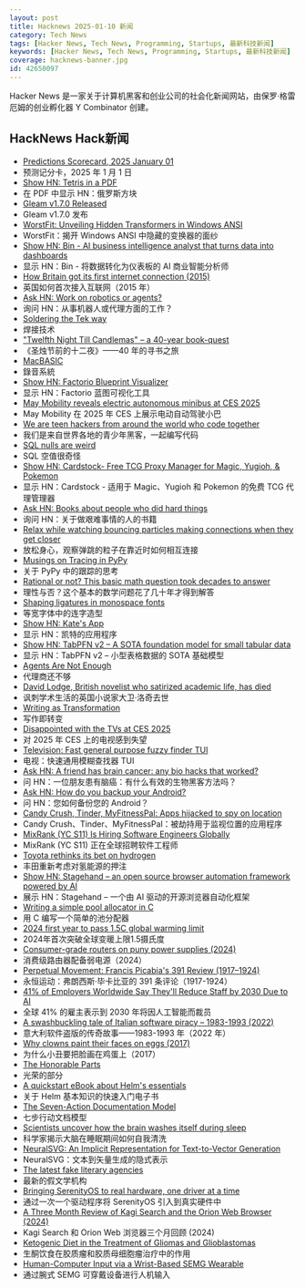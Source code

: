 ```yaml
---
layout: post
title: Hacknews 2025-01-10 新闻
category: Tech News
tags: [Hacker News, Tech News, Programming, Startups, 最新科技新闻]
keywords: [Hacker News, Tech News, Programming, Startups, 最新科技新闻]
coverage: hacknews-banner.jpg
id: 42650097
---
```


Hacker News 是一家关于计算机黑客和创业公司的社会化新闻网站，由保罗·格雷厄姆的创业孵化器 Y Combinator 创建。

## HackNews Hack新闻

- [Predictions Scorecard, 2025 January 01](https://rodneybrooks.com/predictions-scorecard-2025-january-01/)
- 预测记分卡，2025 年 1 月 1 日
- [Show HN: Tetris in a PDF](https://th0mas.nl/downloads/pdftris.pdf)
- 在 PDF 中显示 HN：俄罗斯方块
- [Gleam v1.7.0 Released](https://gleam.run/news/improved-performance-and-publishing/)
- Gleam v1.7.0 发布
- [WorstFit: Unveiling Hidden Transformers in Windows ANSI](https://blog.orange.tw/posts/2025-01-worstfit-unveiling-hidden-transformers-in-windows-ansi/)
- WorstFit：揭开 Windows ANSI 中隐藏的变换器的面纱
- [Show HN: Bin - AI business intelligence analyst that turns data into dashboards](https://bi.new)
- 显示 HN：Bin - 将数据转化为仪表板的 AI 商业智能分析师
- [How Britain got its first internet connection (2015)](https://theconversation.com/how-britain-got-its-first-internet-connection-by-the-late-pioneer-who-created-the-first-password-on-the-internet-45404)
- 英国如何首次接入互联网（2015 年）
- [Ask HN: Work on robotics or agents?]()
- 询问 HN：从事机器人或代理方面的工作？
- [Soldering the Tek way](https://hackaday.com/2025/01/09/retrotechtacular-soldering-the-tek-way/)
- 焊接技术
- ["Twelfth Night Till Candlemas" – a 40-year book-quest](https://davidallengreen.com/2024/12/twelfth-night-till-candlemas-the-story-of-a-forty-year-book-quest-and-of-its-remarkable-ending/)
- 《圣烛节前的十二夜》——40 年的寻书之旅
- [MacBASIC](https://apple.fandom.com/wiki/MacBASIC)
- 錄音系統
- [Show HN: Factorio Blueprint Visualizer](https://github.com/piebro/factorio-blueprint-visualizer)
- 显示 HN：Factorio 蓝图可视化工具
- [May Mobility reveals electric autonomous minibus at CES 2025](https://techcrunch.com/2025/01/07/may-mobility-reveals-electric-autonomous-minibus-at-ces-2025/)
- May Mobility 在 2025 年 CES 上展示电动自动驾驶小巴
- [We are teen hackers from around the world who code together](https://hackclub.com/)
- 我们是来自世界各地的青少年黑客，一起编写代码
- [SQL nulls are weird](https://jirevwe.github.io/sql-nulls-are-weird.html)
- SQL 空值很奇怪
- [Show HN: Cardstock- Free TCG Proxy Manager for Magic, Yugioh, & Pokemon](https://cardstock.denta.co)
- 显示 HN：Cardstock - 适用于 Magic、Yugioh 和 Pokemon 的免费 TCG 代理管理器
- [Ask HN: Books about people who did hard things]()
- 询问 HN：关于做艰难事情的人的书籍
- [Relax while watching bouncing particles making connections when they get closer](https://tiki.li/apps/particles.html?v=2501a)
- 放松身心，观察弹跳的粒子在靠近时如何相互连接
- [Musings on Tracing in PyPy](https://pypy.org/posts/2025/01/musings-tracing.html)
- 关于 PyPy 中的跟踪的思考
- [Rational or not? This basic math question took decades to answer](https://www.quantamagazine.org/rational-or-not-this-basic-math-question-took-decades-to-answer-20250108/)
- 理性与否？这个基本的数学问题花了几十年才得到解答
- [Shaping ligatures in monospace fonts](https://joshleeb.com/posts/monospace-ligatures.html)
- 等宽字体中的连字造型
- [Show HN: Kate's App](https://katesapp.org/hn)
- 显示 HN：凯特的应用程序
- [Show HN: TabPFN v2 – A SOTA foundation model for small tabular data](https://www.nature.com/articles/s41586-024-08328-6/link)
- 显示 HN：TabPFN v2 – 小型表格数据的 SOTA 基础模型
- [Agents Are Not Enough](https://www.arxiv.org/abs/2412.16241)
- 代理商还不够
- [David Lodge, British novelist who satirized academic life, has died](https://www.nytimes.com/2025/01/03/books/david-lodge-dead.html)
- 讽刺学术生活的英国小说家大卫·洛奇去世
- [Writing as Transformation](https://www.newyorker.com/culture/the-weekend-essay/writing-as-transformation-louise-gluck)
- 写作即转变
- [Disappointed with the TVs at CES 2025](https://arstechnica.com/gadgets/2025/01/ces-2025-teases-alarming-smart-tv-future-loaded-with-unwanted-software-gimmicks/)
- 对 2025 年 CES 上的电视感到失望
- [Television: Fast general purpose fuzzy finder TUI](https://github.com/alexpasmantier/television)
- 电视：快速通用模糊查找器 TUI
- [Ask HN: A friend has brain cancer: any bio hacks that worked?]()
- 问 HN：一位朋友患有脑癌：有什么有效的生物黑客方法吗？
- [Ask HN: How do you backup your Android?]()
- 问 HN：您如何备份您的 Android？
- [Candy Crush, Tinder, MyFitnessPal: Apps hijacked to spy on location](https://www.wired.com/story/gravy-location-data-app-leak-rtb/)
- Candy Crush、Tinder、MyFitnessPal：被劫持用于监视位置的应用程序
- [MixRank (YC S11) Is Hiring Software Engineers Globally]()
- MixRank (YC S11) 正在全球招聘软件工程师
- [Toyota rethinks its bet on hydrogen](https://www.ft.com/content/69422656-7a25-4bc7-b626-1e69d4da953c)
- 丰田重新考虑对氢能源的押注
- [Show HN: Stagehand – an open source browser automation framework powered by AI](https://github.com/browserbase/stagehand)
- 展示 HN：Stagehand – 一个由 AI 驱动的开源浏览器自动化框架
- [Writing a simple pool allocator in C](https://8dcc.github.io/programming/pool-allocator.html)
- 用 C 编写一个简单的池分配器
- [2024 first year to pass 1.5C global warming limit](https://www.bbc.com/news/articles/cd7575x8yq5o)
- 2024年首次突破全球变暖上限1.5摄氏度
- [Consumer-grade routers on puny power supplies (2024)](https://blog.apnic.net/2024/10/18/the-strange-cases-of-consumer-grade-routers-on-puny-power-supplies/)
- 消费级路由器配备弱电源（2024）
- [Perpetual Movement: Francis Picabia's 391 Review (1917–1924)](https://publicdomainreview.org/collection/francis-picabia-391-review/)
- 永恒运动：弗朗西斯·毕卡比亚的 391 条评论（1917-1924）
- [41% of Employers Worldwide Say They'll Reduce Staff by 2030 Due to AI](https://gizmodo.com/41-of-employers-worldwide-say-theyll-reduce-staff-by-2030-due-to-ai-2000548131)
- 全球 41% 的雇主表示到 2030 年将因人工智能而裁员
- [A swashbuckling tale of Italian software piracy – 1983-1993 (2022)](https://genesistemple.com/a-swashbuckling-tale-of-italian-software-piracy-1983-1993)
- 意大利软件盗版的传奇故事——1983-1993 年（2022 年）
- [Why clowns paint their faces on eggs (2017)](https://www.bbc.com/future/article/20171206-the-fascinating-reason-why-clowns-paint-their-faces-on-eggs)
- 为什么小丑要把脸画在鸡蛋上（2017）
- [The Honorable Parts](https://www.scopeofwork.net/the-honorable-parts/)
- 光荣的部分
- [A quickstart eBook about Helm's essentials](https://curiousdevscorner.gumroad.com/l/master-helm)
- 关于 Helm 基本知识的快速入门电子书
- [The Seven-Action Documentation Model](https://passo.uno/seven-action-model/)
- 七步行动文档模型
- [Scientists uncover how the brain washes itself during sleep](https://www.science.org/content/article/scientists-uncover-how-brain-washes-itself-during-sleep)
- 科学家揭示大脑在睡眠期间如何自我清洗
- [NeuralSVG: An Implicit Representation for Text-to-Vector Generation](https://sagipolaczek.github.io/NeuralSVG/)
- NeuralSVG：文本到矢量生成的隐式表示
- [The latest fake literary agencies](https://writerbeware.blog/2024/08/16/the-latest-fake-literary-agencies/)
- 最新的假文学机构
- [Bringing SerenityOS to real hardware, one driver at a time](https://sdomi.pl/weblog/23-serenityos-realhw/)
- 通过一次一个驱动程序将 SerenityOS 引入到真实硬件中
- [A Three Month Review of Kagi Search and the Orion Web Browser (2024)](https://flatfootfox.com/a-three-month-review-of-kagi-search-the-orion-web-browser/)
- Kagi Search 和 Orion Web 浏览器三个月回顾 (2024)
- [Ketogenic Diet in the Treatment of Gliomas and Glioblastomas](https://pmc.ncbi.nlm.nih.gov/articles/PMC9504425/)
- 生酮饮食在胶质瘤和胶质母细胞瘤治疗中的作用
- [Human-Computer Input via a Wrist-Based SEMG Wearable](https://www.meta.com/en-gb/blog/quest/surface-emg-wrist-white-paper-reality-labs/)
- 通过腕式 SEMG 可穿戴设备进行人机输入

